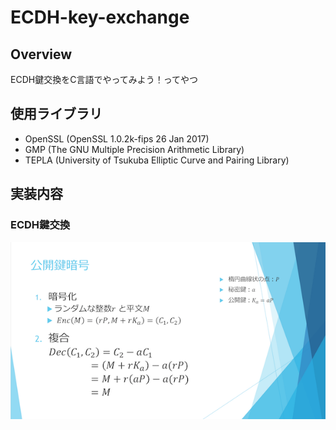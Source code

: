 # ECDH-key-exchange

## Overview
ECDH鍵交換をC言語でやってみよう！ってやつ
  
## 使用ライブラリ
 - OpenSSL (OpenSSL 1.0.2k-fips  26 Jan 2017)
 - GMP (The GNU Multiple Precision Arithmetic Library)
 - TEPLA (University of Tsukuba Elliptic Curve and Pairing Library)
 
 
 ## 実装内容
 ### ECDH鍵交換
 ![画像](https://github.com/jpfaw/ECDH-key-exchange/blob/README_files/Images/ECDH.png?raw=true)
